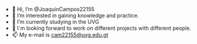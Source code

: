 - 👋 Hi, I’m @JoaquinCampos22155
- 👀 I’m interested in gaining knowledge and practice.
- 🌱 I’m currently studying in the UVG
- 💞️ I´m looking forward to work on different projects with different people.
- 📫 My e-mail is cam22155@uvg.edu.gt 

<!---
JoaquinCampos22155/JoaquinCampos22155 is a ✨ special ✨ repository because its `README.md` (this file) appears on your GitHub profile.
You can click the Preview link to take a look at your changes.
--->
